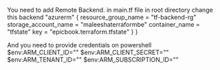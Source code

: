 You need to add Remote Backend. in main.tf file in root directory change this
  backend "azurerm" {
    resource_group_name  = "tf-backend-rg"
    storage_account_name = "maleeshaterraformbe"
    container_name       = "tfstate"
    key                  = "epicbook.terraform.tfstate"
  }
}

And you need to provide credentials on powershell
$env:ARM_CLIENT_ID=""
$env:ARM_CLIENT_SECRET=""
$env:ARM_TENANT_ID=""
$env:ARM_SUBSCRIPTION_ID=""
